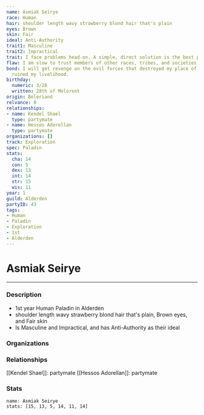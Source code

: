 ```yaml
---
name: Asmiak Seirye
race: Human
hair: shoulder length wavy strawberry blond hair that's plain
eyes: Brown
skin: Fair
ideal: Anti-Authority
trait1: Masculine
trait2: Impractical
trait: I face problems head-on. A simple, direct solution is the best path to success.
flaw: I am slow to trust members of other races, tribes, and societies.
bond: I will get revenge on the evil forces that destroyed my place of business and
  ruined my livelihood.
birthday:
  numeric: 3/28
  written: 28th of Melorent
origin: Beleriand
relvance: 0
relationships:
- name: Kendel Shael
  type: partymate
- name: Hessos Adorellan
  type: partymate
organizations: []
track: Exploration
spec: Paladin
stats:
  cha: 14
  con: 5
  dex: 13
  int: 14
  str: 15
  wis: 11
year: 1
guild: Alderden
partyID: 43
tags:
- Human
- Paladin
- Exploration
- 1st
- Alderden
---
```

# Asmiak Seirye
---
### Description
- 1st year Human Paladin in Alderden
- shoulder length wavy strawberry blond hair that's plain, Brown eyes, and Fair skin
- Is Masculine and Impractical, and has Anti-Authority as their ideal

### Organizations
### Relationships
[[Kendel Shael]]: partymate
[[Hessos Adorellan]]: partymate
### Stats
```statblock
name: Asmiak Seirye
stats: [15, 13, 5, 14, 11, 14]
```